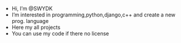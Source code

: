 -  Hi, I’m @SWYDK
-  I’m interested in programming,python,django,c++ and create a new prog. language
-  Here my all projects
-  You can use my code if there no license
 

<!---
SWYDK/SWYDK is a ✨ special ✨ repository because its `README.md` (this file) appears on your GitHub profile.
You can click the Preview link to take a look at your changes.
--->
